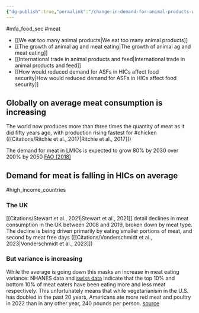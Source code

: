 ```yaml
---
{"dg-publish":true,"permalink":"/change-in-demand-for-animal-products-worldwide/","created":"2024-04-18T15:59:31.000+01:00","updated":"2025-09-28T23:46:49.462+01:00"}
---
```


#mfa_food_sec #meat 

- [[We eat too many animal products\|We eat too many animal products]]
- [[The growth of animal ag and meat eating\|The growth of animal ag and meat eating]]
- [[International trade in animal products and feed\|International trade in animal products and feed]]
- [[How would reduced demand for ASFs in HICs affect food security\|How would reduced demand for ASFs in HICs affect food security]]

## Globally on average meat consumption is increasing
The world now produces more than three times the quantity of meat as it did fifty years ago, with production rising fastest for #chicken ([[Citations/Ritchie et al., 2017\|Ritchie et al., 2017]])

The demand for meat in LMICs is expected to grow 80% by 2030 over 200% by 2050 [FAO (2018)](https://www.fao.org/3/i8384en/I8384EN.pdf)


## Demand for meat is falling in HICs on average 
#high_income_countries 

### The UK
[[Citations/Stewart et al., 2021\|Stewart et al., 2021]] detail declines in meat consumption in the UK between 2008 and 2019, broken down by meat type. The decline is being driven primarily by eating smaller portions of meat, and second by meat free days ([[Citations/Vonderschmidt et al., 2023\|Vonderschmidt et al., 2023]])
### But variance is increasing
While the average is going down this masks an increase in meat eating variance: NHANES data and [swiss data](https://www.emerald.com/insight/content/doi/10.1108/BFJ-07-2019-0499/full/html) indicate that the top 10% and bottom 10% of meat eaters have been eating more and less meat respectively. This unfortunately means that while vegetarianism in the U.S. has doubled in the past 20 years, Americans ate more red meat and poultry in 2022 than in any other year, 240 pounds per person. [source](https://www.psychologytoday.com/gb/blog/animals-and-us/202211/the-meatless-thanksgiving-dinner-paradox)



